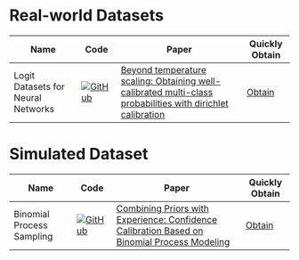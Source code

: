 # Real-world Datasets
| Name | Code | Paper | Quickly Obtain |
|-------|-------|-------|-------|
|Logit Datasets for Neural Networks| [![GitHub](https://img.shields.io/badge/GitHub-Repository-blue?style=for-the-badge&logo=github)](https://github.com/markus93/NN_calibration) | [Beyond temperature scaling: Obtaining well-calibrated multi-class probabilities with dirichlet calibration](https://proceedings.neurips.cc/paper/2019/hash/8ca01ea920679a0fe3728441494041b9-Abstract.html)| [Obtain](https://github.com/NeuroDong/Confidence_Calibration/tree/main/Datasets/Real_world_Datasets/Logit_Datasets_for_Neural_Networks) |


# Simulated Dataset
| Name | Code | Paper | Quickly Obtain |
|-------|-------|-------|-------|
|Binomial Process Sampling| [![GitHub](https://img.shields.io/badge/GitHub-Repository-blue?style=for-the-badge&logo=github)](https://github.com/NeuroDong/TCEbpm) | [Combining Priors with Experience: Confidence Calibration Based on Binomial Process Modeling](https://ojs.aaai.org/index.php/AAAI/article/view/33792) | [Obtain](https://github.com/NeuroDong/Confidence_Calibration/blob/main/Datasets/Simulated_Datasets/Binomial_Process_Sampling.py)|